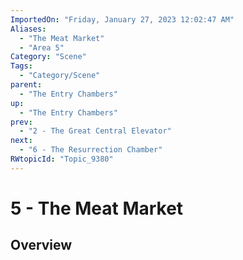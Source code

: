 ```yaml
---
ImportedOn: "Friday, January 27, 2023 12:02:47 AM"
Aliases:
  - "The Meat Market"
  - "Area 5"
Category: "Scene"
Tags:
  - "Category/Scene"
parent:
  - "The Entry Chambers"
up:
  - "The Entry Chambers"
prev:
  - "2 - The Great Central Elevator"
next:
  - "6 - The Resurrection Chamber"
RWtopicId: "Topic_9380"
---
```

# 5 - The Meat Market
## Overview
